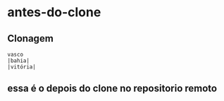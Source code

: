 # antes-do-clone
## Clonagem
    vasco
    |bahia|
    |vitória|
## essa é o depois do clone no repositorio remoto
